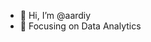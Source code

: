- 👋 Hi, I’m @aardiy
- 🌱 Focusing on Data Analytics

<!---
aardiy/aardiy is a ✨ special ✨ repository because its `README.md` (this file) appears on your GitHub profile.
You can click the Preview link to take a look at your changes.
--->
